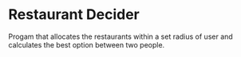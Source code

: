 # Restaurant Decider
 Progam that allocates the restaurants within a set radius of user and calculates the best option between two people.
